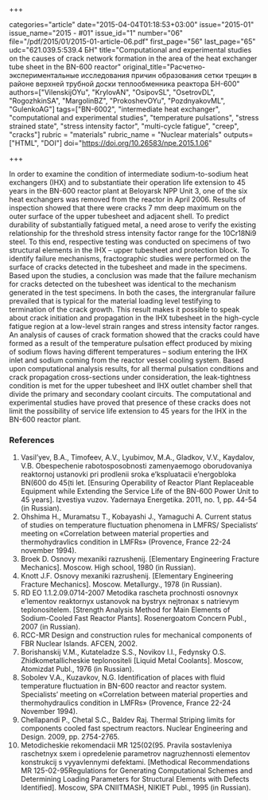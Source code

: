 +++

categories="article"
date="2015-04-04T01:18:53+03:00"
issue="2015-01"
issue_name="2015 - #01"
issue_id="1"
number="06"
file="/pdf/2015/01/2015-01-article-06.pdf"
first_page="56"
last_page="65"
udc="621.039.5:539.4 БН"
title="Computational and experimental studies on the causes of crack network formation in the area of the heat exchanger tube sheet in the BN-600 reactor"
original_title="Расчетно-экспериментальные исследования причин образования сетки трещин в районе верхней трубной доски теплообменника реактора БН-600"
authors=["VilenskijOYu", "KrylovAN", "OsipovSL", "OsetrovDL", "RogozhkinSA", "MargolinBZ", "ProkoshevOYu", "PozdnyakovML", "GulenkoAG"]
tags=["BN-6002", "intermediate heat exchanger", "computational and experimental studies", "temperature pulsations", "stress strained state", "stress intensity factor", "multi-cycle fatigue", "creep", "cracks"]
rubric = "materials"
rubric_name = "Nuclear materials"
outputs=["HTML", "DOI"]
doi="https://doi.org/10.26583/npe.2015.1.06"

+++

In order to examine the condition of intermediate sodium-to-sodium heat exchangers (IHX) and to substantiate their operation life extension to 45 years in the BN-600 reactor plant at Beloyarsk NPP Unit 3, one of the six heat exchangers was removed from the reactor in April 2006. Results of inspection showed that there were cracks 7 mm deep maximum on the outer surface of the upper tubesheet and adjacent shell. To predict durability of substantially fatigued metal, a need arose to verify the existing relationship for the threshold stress intensity factor range for the 10Cr18Ni9 steel. To this end, respective testing was conducted on specimens of two structural elements in the IHX – upper tubesheet and protection block. To identify failure mechanisms, fractographic studies were performed on the surface of cracks detected in the tubesheet and made in the specimens. Based upon the studies, a conclusion was made that the failure mechanism for cracks detected on the tubesheet was identical to the mechanism generated in the test specimens. In both the cases, the intergranular failure prevailed that is typical for the material loading level testifying to termination of the crack growth. This result makes it possible to speak about crack initiation and propagation in the IHX tubesheet in the high-cycle fatigue region at a low-level strain ranges and stress intensity factor ranges. An analysis of causes of crack formation showed that the cracks could have formed as a result of the temperature pulsation effect produced by mixing of sodium flows having different temperatures – sodium entering the IHX inlet and sodium coming from the reactor vessel cooling system. Based upon computational analysis results, for all thermal pulsation conditions and crack propagation cross-sections under consideration, the leak-tightness condition is met for the upper tubesheet and IHX outlet chamber shell that divide the primary and secondary coolant circuits. The computational and experimental studies have proved that presence of these cracks does not limit the possibility of service life extension to 45 years for the IHX in the BN-600 reactor plant.

### References

1. Vasil’yev, B.A., Timofeev, A.V., Lyubimov, M.A., Gladkov, V.V., Kaydalov, V.B. Obespechenie rabotosposobnosti zamenyaemogo oborudovaniya reaktornoj ustanovki pri prodlenii sroka e’kspluatacii e’nergobloka BN(600 do 45(ti let. [Ensuring Operability of Reactor Plant Replaceable Equipment while Extending the Service Life of the BN-600 Power Unit to 45 years]. Izvestiya vuzov. Yadernaya Energetika. 2011, no. 1, pp. 44-54 (in Russian).
2. Ohshima H., Muramatsu T., Kobayashi J., Yamaguchi A. Current status of studies on temperature fluctuation phenomena in LMFRS/ Specialists‘ meeting on «Correlation between material properties and thermohydravlics condition in LMFRs» (Provence, France 22-24 november 1994).
3. Broek D. Osnovy mexaniki razrushenij. [Elementary Engineering Fracture Mechanics]. Moscow. High school, 1980 (in Russian).
4. Knott J.F. Osnovy mexaniki razrushenij. [Elementary Engineering Fracture Mechanics]. Moscow. Metallurgy., 1978 (in Russian).
5. RD EO 1.1.2.09.0714-2007 Metodika rascheta prochnosti osnovnyx e’lementov reaktornyx ustanovok na bystryx nejtronax s natrievym teplonositelem. [Strength Analysis Method for Main Elements of Sodium-Cooled Fast Reactor Plants]. Rosenergoatom Concern Publ., 2007 (in Russian).
6. RCC-MR Design and construction rules for mechanical components of FBR Nuclear Islands. AFCEN, 2002.
7. Borishanskij V.M., Kutateladze S.S., Novikov I.I., Fedynsky O.S. Zhidkometallicheskie teplonositeli [Liquid Metal Coolants]. Moscow, Atomizdat Publ., 1976 (in Russian).
8. Sobolev V.A., Kuzavkov, N.G. Identification of places with fluid temperature fluctuation in BN-600 reactor and reactor system. Specialists’ meeting on «Correlation between material properties and thermohydraulics condition in LMFRs» (Provence, France 22-24 November 1994).
9. Chellapandi P., Chetal S.C., Baldev Raj. Thermal Striping limits for components cooled fast spectrum reactors. Nuclear Engineering and Design. 2009, pp. 2754-2765.
10. Metodicheskie rekomendacii MR 125(02(95. Pravila sostavleniya raschetnyx sxem i opredelenie parametrov nagruzhennosti elementov konstrukcij s vyyavlennymi defektami. [Methodical Recommendations MR 125-02-95Regulations for Generating Computational Schemes and Determining Loading Parameters for Structural Elements with Defects Identified]. Moscow, SPA CNIITMASH, NIKIET Publ., 1995 (in Russian).